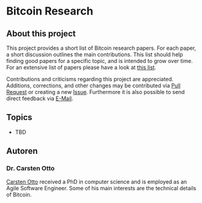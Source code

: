 # Bitcoin Research

## About this project
This project provides a short list of Bitcoin research papers. For each paper, a short discussion outlines the main contributions. This list should help finding good papers for a specific topic, and is intended to grow over time.
For an extensive list of papers please have a look at [this list](https://docs.google.com/spreadsheets/d/1VaWhbAj7hWNdiE73P-W-wrl5a0WNgzjofmZXe0Rh5sg/edit#gid=0).

Contributions and criticisms regarding this project are appreciated. Additions, corrections, and other changes may be contributed via [Pull Request](https://github.com/C-Otto/bitcoin-research/pulls) or creating a new [Issue](https://github.com/C-Otto-research/bitcoin/issues).
Furthermore it is also possible to send direct feedback via [E-Mail](mailto:bitcoin@c-otto.de).

## Topics
- TBD

## Autoren
### Dr. Carsten Otto
[Carsten Otto](mailto:bitcoin@c-otto.de) received a PhD in computer science and is employed as an Agile Software Engineer.
Some of his main interests are the technical details of Bitcoin.
